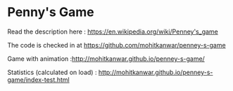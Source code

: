 Penny's Game
============
Read the description here : https://en.wikipedia.org/wiki/Penney's_game

The code is checked in at https://github.com/mohitkanwar/penney-s-game

Game with animation :http://mohitkanwar.github.io/penney-s-game/

Statistics (calculated on load) : http://mohitkanwar.github.io/penney-s-game/index-test.html